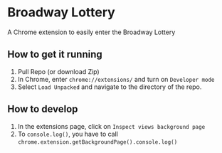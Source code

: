 # Broadway Lottery
A Chrome extension to easily enter the Broadway Lottery

## How to get it running
1. Pull Repo (or download Zip)
2. In Chrome, enter `chrome://extensions/` and turn on `Developer mode`
3. Select `Load Unpacked` and navigate to the directory of the repo.

## How to develop
1. In the extensions page, click on `Inspect views background page`
2. To `console.log()`, you have to call `chrome.extension.getBackgroundPage().console.log()` 
